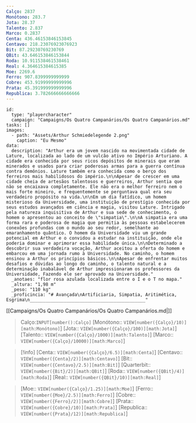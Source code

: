 ```yaml
---
Calço: 2837
Monótono: 283.7
Jota: 28.37
Talento: 2.837
Marco: 0.2837
Centa: 436.46153846153845
Centavo: 218.23076923076923
Bit: 87.29230769230769
QBit: 43.646153846153844
Roda: 10.911538461538461
Real: 4.364615384615385
Moe: 2269.6
Ferro: 907.8399999999999
Cobre: 453.91999999999996
Prata: 45.391999999999996
Republica: 3.782666666666666
---
```


```RpgManager4
id: 
  type: "playercharacter"
  campaign: "Campaigns/Os Quatro Campanários/Os Quatro Campanários.md"
tasks: []
images: 
  - path: "Assets/Arthur Schmiedelegende 2.png"
    caption: "Eu Mesmo"
data: 
  description: "Arthur era um jovem nascido na movimentada cidade de Lature, localizada ao lado de um vulcão ativo no Império Arturiano. A cidade era conhecida por seus ricos depósitos de minerais que eram minerados e usados para criar poderosas armas para a guerra contínua contra demônios. Lature também era conhecida como o berço dos ferreiros mais habilidosos do império.\n\nApesar de crescer em uma cidade cheia de artesãos talentosos e guerreiros, Arthur sentia que não se encaixava completamente. Ele não era o melhor ferreiro nem o mais forte mineiro, e frequentemente se perguntava qual era seu verdadeiro propósito na vida.\n\nEm um dia fatídico, um homem misterioso da Universidade, uma instituição de prestígio conhecida por seus estudos avançados em ciência e magia, visitou Lature. Intrigado pela natureza inquisitiva de Arthur e sua sede de conhecimento, o homem o apresentou ao conceito de \"simpatia\".\n\nA simpatia era uma forma rara e poderosa de magia que permitia às pessoas estabelecerem conexões profundas com o mundo ao seu redor, semelhante ao emaranhamento quântico. O homem da Universidade viu um grande potencial em Arthur e o convidou a estudar na instituição, onde ele poderia dominar e aprimorar essa habilidade única.\n\nDeterminado a descobrir sua verdadeira vocação, Arthur aceitou a oferta do homem e embarcou em uma jornada rumo à Universidade. No caminho, o homem ensinou a Arthur os princípios básicos.\n\nApesar de enfrentar muitos desafios e dúvidas ao longo do caminho, o talento natural e a determinação inabalável de Arthur impressionaram os professores da Universidade, Fazendo ele ser aprovado na Universidade."
  _anotaes: "flor rosa azulada localizada entre o I e o T no mapa."
  _altura: "1,98 m"
  _peso: "110 kg"
  _proficincia: "# Avançada\nArtificiaria, Simpatia, Aritimética, Esgrima\n____________________________________________"
```

[[Campaigns/Os Quatro Campanários/Os Quatro Campanários.md|]]

>Calço:`INPUT[number():Calço]`
[Monótono:: `VIEW[number({Calço}/10)][math:Monótono]`]
[Jota:: `VIEW[number({Calço}/100)][math:Jota]`]
[Talento:: `VIEW[number({Calço}/1000)][math:Talento]`]
[Marco:: `VIEW[number({Calço}/10000)][math:Marco]`]

> [!info] [Centa:: `VIEW[number({Calço}/6.5)][math:Centa]`]
[Centavo:: `VIEW[number({Centa}/2)][math:Centavo]`]
[Bit:: `VIEW[number({Centavo}/2.5)][math:Bit]`]
[Quarterbit:: `VIEW[number({Bit}/2)][math:QBit]`]
[Roda:: `VIEW[number({QBit}/4)][math:Roda]`]
[Real:: `VIEW[number({QBit}/10)][math:Real]`]

>[Moe:: `VIEW[number({Calço}/1.25)][math:Moe]`]
[Ferro:: `VIEW[number({Moe}/2.5)][math:Ferro]`]
[Cobre:: `VIEW[number({Ferro}/2)][math:Cobre]`]
[Prata:: `VIEW[number({Cobre}/10)][math:Prata]`]
[Republica:: `VIEW[number({Prata}/12)][math:Republica]`]